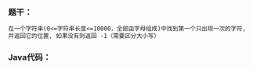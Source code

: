 ### 题干：

```tex
在一个字符串(0<=字符串长度<=10000，全部由字母组成)中找到第一个只出现一次的字符,
并返回它的位置, 如果没有则返回 -1（需要区分大小写）
```

### Java代码：

```java

```

